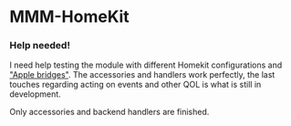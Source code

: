 # MMM-HomeKit
### Help needed!
I need help testing the module with different Homekit configurations and ["Apple bridges"](https://support.apple.com/es-es/guide/watch/apd1af68cb2a/watchos#:~:text=Allow%20remote%20access,it%20will%20be%20paired%20automatically.). The accessories and handlers work perfectly, the last touches regarding acting on events and other QOL is what is still in development.

Only accessories and backend handlers are finished.
